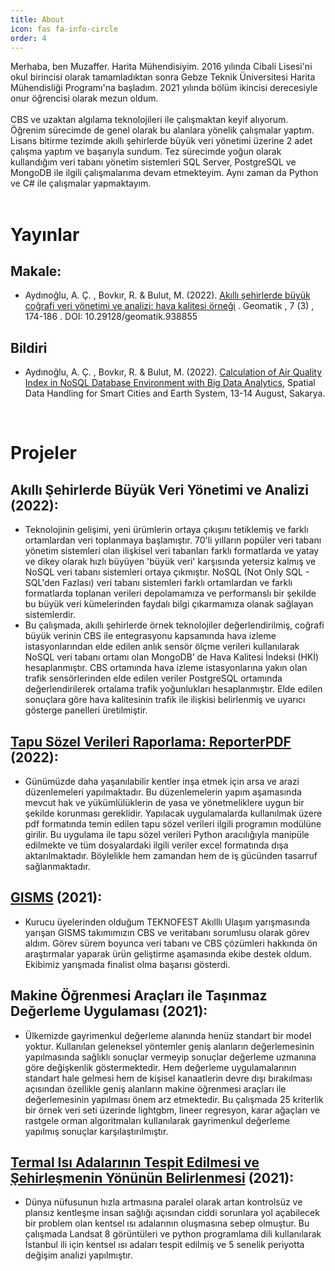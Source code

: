 ```yaml
---
title: About
icon: fas fa-info-circle
order: 4
---
```


<div class='text-justify'>
Merhaba, ben Muzaffer. Harita Mühendisiyim. 2016 yılında Cibali Lisesi'ni okul birincisi olarak tamamladıktan sonra Gebze Teknik Üniversitesi Harita Mühendisliği Programı'na başladım. 2021 yılında bölüm ikincisi derecesiyle onur öğrencisi olarak mezun oldum.</div>
<br>
<div class='text-justify'>CBS ve uzaktan algılama teknolojileri ile çalışmaktan keyif alıyorum. Öğrenim sürecimde de genel olarak bu alanlara yönelik çalışmalar yaptım. Lisans bitirme tezimde akıllı şehirlerde büyük veri yönetimi üzerine 2 adet çalışma yaptım ve başarıyla sundum. Tez sürecimde yoğun olarak kullandığım veri tabanı yönetim sistemleri SQL Server, PostgreSQL ve MongoDB ile ilgili çalışmalarıma devam etmekteyim. Aynı zaman da Python ve C# ile çalışmalar yapmaktayım.</div>
<br>

# Yayınlar

## Makale:

* 	Aydınoğlu, A. Ç. , Bovkır, R. & Bulut, M. (2022). [Akıllı şehirlerde büyük coğrafi veri yönetimi ve analizi: hava kalitesi örneği](https://dergipark.org.tr/tr/pub/geomatik/issue/66138/938855) . Geomatik , 7 (3) , 174-186 . DOI: 10.29128/geomatik.938855

## Bildiri

* Aydınoğlu, A. Ç. , Bovkır, R. & Bulut, M. (2022). [Calculation of Air Quality Index in NoSQL Database Environment with Big Data Analytics](https://www.youtube.com/watch?v=X_LwK2D-Clg), Spatial Data Handling for Smart Cities and Earth System, 13-14 August, Sakarya.

<br>

# Projeler

## Akıllı Şehirlerde Büyük Veri Yönetimi ve Analizi (2022):

* Teknolojinin gelişimi, yeni ürümlerin ortaya çıkışını tetiklemiş ve farklı ortamlardan veri toplanmaya başlamıştır. 70'li yılların popüler veri tabanı yönetim sistemleri olan ilişkisel veri tabanları farklı formatlarda ve yatay ve dikey olarak hızlı büyüyen 'büyük veri' karşısında yetersiz kalmış ve NoSQL veri tabanı sistemleri ortaya çıkmıştır. NoSQL (Not Only SQL - SQL'den Fazlası) veri tabanı sistemleri farklı ortamlardan ve farklı formatlarda toplanan verileri depolamamıza ve performanslı bir şekilde bu büyük veri kümelerinden faydalı bilgi çıkarmamıza olanak sağlayan sistemlerdir. 
* Bu çalışmada, akıllı şehirlerde örnek teknolojiler değerlendirilmiş, coğrafi büyük verinin CBS ile entegrasyonu kapsamında hava izleme istasyonlarından elde edilen anlık sensör ölçme verileri kullanılarak NoSQL veri tabanı ortamı olan MongoDB’ de Hava Kalitesi İndeksi (HKİ) hesaplanmıştır. CBS ortamında hava izleme istasyonlarına yakın olan trafik sensörlerinden elde edilen veriler PostgreSQL ortamında değerlendirilerek ortalama trafik yoğunlukları hesaplanmıştır. Elde edilen sonuçlara göre hava kalitesinin trafik ile ilişkisi belirlenmiş ve uyarıcı gösterge panelleri üretilmiştir.


## [Tapu Sözel Verileri Raporlama: ReporterPDF](https://github.com/muzafferbulut/tapu-sozel-verileri-raporlama) (2022):

* <div class='text-justify'>Günümüzde daha yaşanılabilir kentler inşa etmek için arsa ve arazi düzenlemeleri yapılmaktadır. Bu düzenlemelerin yapım aşamasında mevcut hak ve yükümlülüklerin de yasa ve yönetmeliklere uygun bir şekilde korunması gereklidir. Yapılacak uygulamalarda kullanılmak üzere pdf formatında temin edilen tapu sözel verileri ilgili programın modülüne girilir. Bu uygulama ile tapu sözel verileri Python aracılığıyla manipüle edilmekte ve tüm dosyalardaki ilgili veriler excel formatında dışa aktarılmaktadır. Böylelikle hem zamandan hem de iş gücünden tasarruf sağlanmaktadır.</div>

## [GISMS](https://www.youtube.com/watch?v=X5vuSjCwULw) (2021):

* <div class='text-justify'>Kurucu üyelerinden olduğum TEKNOFEST Akılllı Ulaşım yarışmasında yarışan GISMS takımımızın CBS ve veritabanı sorumlusu olarak görev aldım. Görev sürem boyunca veri tabanı ve CBS çözümleri hakkında ön araştırmalar yaparak ürün geliştirme aşamasında ekibe destek oldum. Ekibimiz yarışmada finalist olma başarısı gösterdi. </div>

## Makine Öğrenmesi Araçları ile Taşınmaz Değerleme Uygulaması (2021):

* <div class='text-justify'> Ülkemizde gayrimenkul değerleme alanında henüz standart bir model yoktur. Kullanılan geleneksel yöntemler geniş alanların değerlemesinin yapılmasında sağlıklı sonuçlar vermeyip sonuçlar değerleme uzmanına göre değişkenlik göstermektedir. Hem değerleme uygulamalarının standart hale gelmesi hem de kişisel kanaatlerin devre dışı bırakılması açısından özellikle geniş alanların makine öğrenmesi araçları ile değerlemesinin yapılması önem arz etmektedir. Bu çalışmada 25 kriterlik bir örnek veri seti üzerinde lightgbm, lineer regresyon, karar ağaçları ve rastgele orman algoritmaları kullanılarak gayrimenkul değerleme yapılmış sonuçlar karşılaştırılmıştır. </div>

## [Termal Isı Adalarının Tespit Edilmesi ve Şehirleşmenin Yönünün Belirlenmesi](https://github.com/muzafferbulut/UHI) (2021):

* <div class='text-justify'>Dünya nüfusunun hızla artmasına paralel olarak artan kontrolsüz ve plansız kentleşme insan sağlığı açısından ciddi sorunlara yol açabilecek bir problem olan kentsel ısı adalarının oluşmasına sebep olmuştur. Bu çalışmada Landsat 8 görüntüleri ve python programlama dili kullanılarak İstanbul ili için kentsel ısı adaları tespit edilmiş ve 5 senelik periyotta değişim analizi yapılmıştır.</div>
